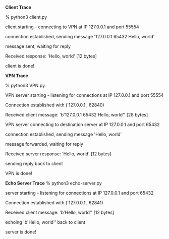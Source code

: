 **Client Trace**

% python3 client.py

client starting - connecting to VPN at IP 127.0.0.1 and port 55554

connection established, sending message '127.0.0.1 65432 Hello, world'

message sent, waiting for reply

Received response: 'Hello, world' [12 bytes]

client is done!



**VPN Trace**

% python3 VPN.py

VPN server starting - listening for connections at IP 127.0.0.1 and port 55554

Connection established with ('127.0.0.1', 62840)

Received client message: 'b'127.0.0.1 65432 Hello, world'' [28 bytes]

VPN server connecting to destination server at IP 127.0.0.1 and port 65432

connection established, sending message 'Hello, world'

message forwarded, waiting for reply

Received server response: 'Hello, world' [12 bytes]

sending reply back to client

VPN is done!


**Echo Server Trace**
% python3 echo-server.py

server starting - listening for connections at IP 127.0.0.1 and port 65432

Connection established with ('127.0.0.1', 62841)

Received client message: 'b'Hello, world'' [12 bytes]

echoing 'b'Hello, world'' back to client

server is done!